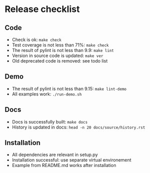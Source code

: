 # Release checklist

## Code

* Check is ok: `make check`
* Test coverage is not less than 71%: `make check`
* The result of pylint is not less than 9.9: `make lint`
* Version in source code is updated: `make ver`
* Old deprecated code is removed: see todo list

## Demo

* The result of pylint is not less than 9.15: `make lint-demo`
* All examples work: `./run-demo.sh`

## Docs

* Docs is successfully built: `make docs`
* History is updated in docs: `head -n 20 docs/source/history.rst`

## Installation

* All dependencies are relevant in setup.py
* Installation successful: use separate virtual environement
* Example from README.md works after installation
